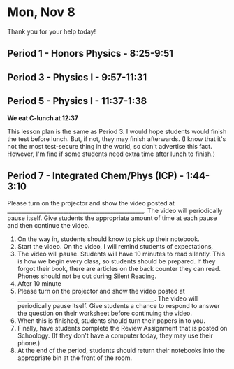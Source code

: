# Mon, Nov 8

Thank you for your help today!  

## Period 1 - Honors Physics - 8:25-9:51


## Period 3 - Physics I - 9:57-11:31




## Period 5 - Physics I - 11:37-1:38

**We eat C-lunch at 12:37**

This lesson plan is the same as Period 3.  I would hope students would finish the test before lunch.  But, if not, they may finish afterwards.  (I know that it's not the most test-secure thing in the world, so don't advertise this fact.  However, I'm fine if some students need extra time after lunch to finish.)


## Period 7 - Integrated Chem/Phys (ICP) - 1:44-3:10


 Please turn on the projector and show the video posted at _________________________________________________.  The video will periodically pause itself.  Give students the appropriate amount of time at each pause and then continue the video.

1. On the way in, students should know to pick up their notebook.
2. Start the video.  On the video, I will remind students of expectations,
3. The video will pause.  Students will have 10 minutes to read silently.  This is how we begin every class, so students should be prepared.  If they forgot their book, there are articles on the back counter they can read.  Phones should not be out during Silent Reading.
5. After 10 minute
6. Please turn on the projector and show the video posted at _________________________________________________.  The video will periodically pause itself.  Give students a chance to respond to answer the question on their worksheet before continuing the video.
7. When this is finished, students should turn their papers in to you.
8. Finally, have students complete the Review Assignment that is posted on Schoology.  (If they don't have a computer today, they may use their phone.)
9. At the end of the period, students should return their notebooks into the appropriate bin at the front of the room.
<!--stackedit_data:
eyJoaXN0b3J5IjpbMjU5OTgyMzk1LDExOTQ2OTg0NzJdfQ==
-->